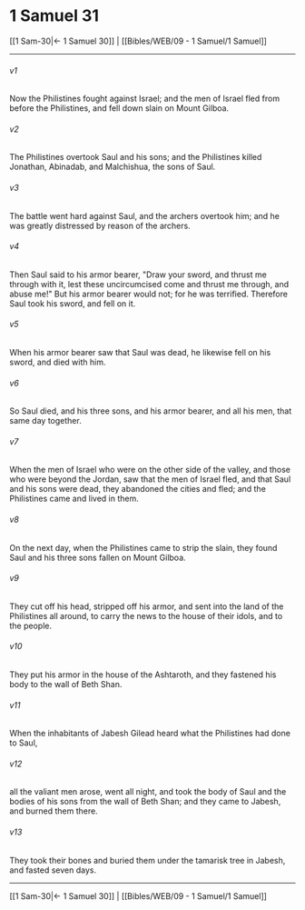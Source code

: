 # 1 Samuel 31

[[1 Sam-30|← 1 Samuel 30]] | [[Bibles/WEB/09 - 1 Samuel/1 Samuel]]
***



###### v1 
Now the Philistines fought against Israel; and the men of Israel fled from before the Philistines, and fell down slain on Mount Gilboa. 

###### v2 
The Philistines overtook Saul and his sons; and the Philistines killed Jonathan, Abinadab, and Malchishua, the sons of Saul. 

###### v3 
The battle went hard against Saul, and the archers overtook him; and he was greatly distressed by reason of the archers. 

###### v4 
Then Saul said to his armor bearer, "Draw your sword, and thrust me through with it, lest these uncircumcised come and thrust me through, and abuse me!" But his armor bearer would not; for he was terrified. Therefore Saul took his sword, and fell on it. 

###### v5 
When his armor bearer saw that Saul was dead, he likewise fell on his sword, and died with him. 

###### v6 
So Saul died, and his three sons, and his armor bearer, and all his men, that same day together. 

###### v7 
When the men of Israel who were on the other side of the valley, and those who were beyond the Jordan, saw that the men of Israel fled, and that Saul and his sons were dead, they abandoned the cities and fled; and the Philistines came and lived in them. 

###### v8 
On the next day, when the Philistines came to strip the slain, they found Saul and his three sons fallen on Mount Gilboa. 

###### v9 
They cut off his head, stripped off his armor, and sent into the land of the Philistines all around, to carry the news to the house of their idols, and to the people. 

###### v10 
They put his armor in the house of the Ashtaroth, and they fastened his body to the wall of Beth Shan. 

###### v11 
When the inhabitants of Jabesh Gilead heard what the Philistines had done to Saul, 

###### v12 
all the valiant men arose, went all night, and took the body of Saul and the bodies of his sons from the wall of Beth Shan; and they came to Jabesh, and burned them there. 

###### v13 
They took their bones and buried them under the tamarisk tree in Jabesh, and fasted seven days.

***
[[1 Sam-30|← 1 Samuel 30]] | [[Bibles/WEB/09 - 1 Samuel/1 Samuel]]
